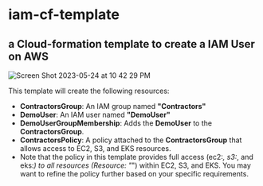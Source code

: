 # iam-cf-template
## a Cloud-formation template to create a IAM User on AWS

![Screen Shot 2023-05-24 at 10 42 29 PM](https://github.com/ron8cr/iam-cf-template/assets/124076577/9f86899e-1cdb-4f88-a4bf-065bd3f9c329)

This template will create the following resources:

- **ContractorsGroup**: An IAM group named **"Contractors"**
- **DemoUser**: An IAM user named **"DemoUser"**
- **DemoUserGroupMembership**: Adds the **DemoUser** to the **ContractorsGroup**.
- **ContractorsPolicy**: A policy attached to the **ContractorsGroup** that allows access to EC2, S3, and EKS resources.
- Note that the policy in this template provides full access (ec2:*, s3:*, and eks:*) to all resources (Resource: "*") within EC2, S3, and EKS. You may want to refine the policy further based on your specific requirements.
